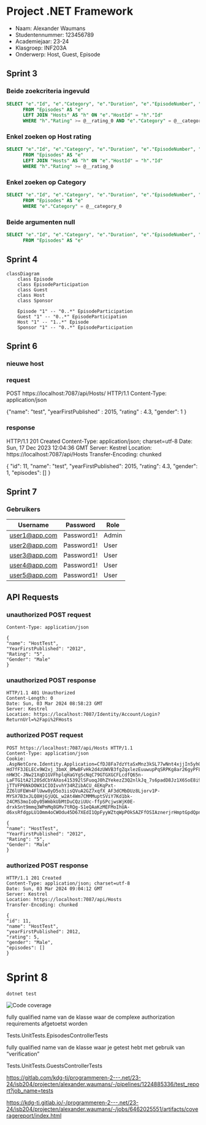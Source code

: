 # Project .NET Framework

* Naam: Alexander Waumans
* Studentennummer: 123456789
* Academiejaar: 23-24
* Klasgroep: INF203A
* Onderwerp: Host, Guest, Episode

## Sprint 3

### Beide zoekcriteria ingevuld
```sql
SELECT "e"."Id", "e"."Category", "e"."Duration", "e"."EpisodeNumber", "e"."EpisodeTitle", "e"."HostId"
      FROM "Episodes" AS "e"
      LEFT JOIN "Hosts" AS "h" ON "e"."HostId" = "h"."Id"
      WHERE "h"."Rating" >= @__rating_0 AND "e"."Category" = @__category_1 

```

### Enkel zoeken op Host rating

```sql
SELECT "e"."Id", "e"."Category", "e"."Duration", "e"."EpisodeNumber", "e"."EpisodeTitle", "e"."HostId"
      FROM "Episodes" AS "e"
      LEFT JOIN "Hosts" AS "h" ON "e"."HostId" = "h"."Id"
      WHERE "h"."Rating" >= @__rating_0
```

### Enkel zoeken op Category
```sql
SELECT "e"."Id", "e"."Category", "e"."Duration", "e"."EpisodeNumber", "e"."EpisodeTitle", "e"."HostId"
      FROM "Episodes" AS "e"
      WHERE "e"."Category" = @__category_0
```

### Beide argumenten null

```sql
SELECT "e"."Id", "e"."Category", "e"."Duration", "e"."EpisodeNumber", "e"."EpisodeTitle", "e"."HostId"
      FROM "Episodes" AS "e"
```


## Sprint 4
```mermaid
classDiagram
    class Episode
    class EpisodeParticipation
    class Guest
    class Host
    class Sponsor
    
    Episode "1" -- "0..*" EpisodeParticipation
    Guest "1" -- "0..*" EpisodeParticipation
    Host "1" -- "1..*" Episode
    Sponsor "1" -- "0..*" EpisodeParticipation
```

## Sprint 6

### nieuwe host

### request

POST https://localhost:7087/api/Hosts/ HTTP/1.1
Content-Type: application/json

{"name": "test",
"yearFirstPublished" : 2015,
"rating" : 4.3,
"gender": 1
}

### response

HTTP/1.1 201 Created
Content-Type: application/json; charset=utf-8
Date: Sun, 17 Dec 2023 12:04:36 GMT
Server: Kestrel
Location: https://localhost:7087/api/Hosts
Transfer-Encoding: chunked

{
"id": 11,
"name": "test",
"yearFirstPublished": 2015,
"rating": 4.3,
"gender": 1,
"episodes": []
}

## Sprint 7

### Gebruikers

| Username       | Password    | Role  |
| -------------- | ----------- | ----- |
| user1@app.com | Password1! | Admin |
| user2@app.com | Password1! | User  |
| user3@app.com | Password1! | User  |
| user4@app.com | Password1! | User  |
| user5@app.com | Password1! | User  |

## API Requests

### unauthorized POST request
```POST https://localhost:7087/api/Hosts HTTP/1.1
Content-Type: application/json

{
"name": "HostTest",
"YearFirstPublished": "2012",
"Rating": "5",
"Gender": "Male"
}
```

### unauthorized POST response 
```
HTTP/1.1 401 Unauthorized
Content-Length: 0
Date: Sun, 03 Mar 2024 08:58:23 GMT
Server: Kestrel
Location: https://localhost:7087/Identity/Account/Login?ReturnUrl=%2Fapi%2FHosts
```

### authorized POST request

```
POST https://localhost:7087/api/Hosts HTTP/1.1
Content-Type: application/json
Cookie: .AspNetCore.Identity.Application=CfDJ8Fa7dzYtaSxMnz3kSL77wNnt4xjjIn5yhOE4UGjDl7F9YvjoG4r6VblggY4QxwySAqSk3knY7Fxra_x8jjVTlWUr2oaNaca7oAhW1JydL5ym9x1ECQ9CvFjbXpW8PyHVTsgpeWzYd4Ral1u9VUvBXugB_6gN5INzLhGa_BcXV5LuwHyZH178bKS5MLxUbPCkmgqJrEQqsFwnMkIGaJ5d_2eSyqOQE8Y8DDwwQXrqwieVg9Vtai9ZEWa0RF8d3ig7jGDoWJ-Hd7fF3JELECx9W2xj_3bmX_8MwBFvHk2d4zUWVB3fgZqxlezEuuwupPqSRPKg8ar26gyPFLaEVsOFxunZPUYG1FJid43cl5OyrsHn0_pR5fzmiK6aumvknuiaiVU_vY4NJa1C-nHW3C-JNw21XqD1GVFhplqHaGYgScNqC79GTGXGCFLcdfQ65n-LaFTG1tA2l20SdCbYAXos415392lSFuoqJ0hZYekezZ3Q2nlkJq_7s6padD8Jz1X6SoE8i9rR6NLZvv3GnS6tTKU4AiE5r4B-jTTVFP6NkDOWX1CIOIvvhY34RZibACU_4EKqPxt-ZZ6lUFEWn4FlUww8yD5o3iisQVuA2GZ7xqfX_AF3dCMbDUz8Ljorv1P-MYSX7B3xJLQ8HjGjUQL_w2At4Wm7CMMMuptSViY7Kd1bk-24CMS3moIoDy05WmbkUbMtDuCQziUUc-ffpSPcjwsWjK0E-drxkSnt9mmq3WPmMq8GMv7tRQg-S1eQAaKzMEFMoIhUA-d6xsRfdgpLU1Omm4oCWOdu45D67XEdI1QpFyyWZtqWpPOkSAZFfOSIAznerjrHmptGpdQpn1lWFo8

{
"name": "HostTest",
"YearFirstPublished": "2012",
"Rating": "5",
"Gender": "Male"
}
```


### authorized POST response
```
HTTP/1.1 201 Created
Content-Type: application/json; charset=utf-8
Date: Sun, 03 Mar 2024 09:04:12 GMT
Server: Kestrel
Location: https://localhost:7087/api/Hosts
Transfer-Encoding: chunked

{
"id": 11,
"name": "HostTest",
"yearFirstPublished": 2012,
"rating": 5,
"gender": "Male",
"episodes": []
}
```

# Sprint 8

```shell
dotnet test
```
![Code coverage](Tests/TestResults/coverageScreenshot.jpg)

fully qualified name van de klasse waar de complexe authorization requirements afgetoetst worden

Tests.UnitTests.EpisodesControllerTests

fully qualified name van de klasse waar je getest hebt met gebruik van
“verification”

Tests.UnitTests.GuestsControllerTests

https://gitlab.com/kdg-ti/programmeren-2---.net/23-24/isb204/projecten/alexander.waumans/-/pipelines/1224885336/test_report?job_name=tests

https://kdg-ti.gitlab.io/-/programmeren-2---.net/23-24/isb204/projecten/alexander.waumans/-/jobs/6462025551/artifacts/coveragereport/index.html
